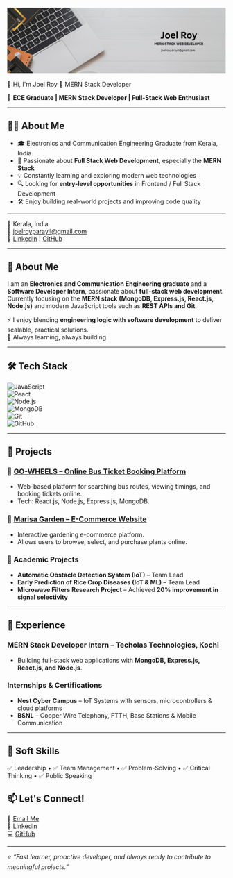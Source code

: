 <!-- Profile Banner -->
![Banner](https://raw.githubusercontent.com/joelroy08/joelroy08/main/banner.png)

👋 Hi, I'm Joel Roy
🚀 MERN Stack Developer


🎯 **ECE Graduate | MERN Stack Developer | Full-Stack Web Enthusiast**  


---

## 👨‍💻 About Me  
- 🎓 Electronics and Communication Engineering Graduate from Kerala, India  
- 🚀 Passionate about **Full Stack Web Development**, especially the **MERN Stack**  
- 💡 Constantly learning and exploring modern web technologies  
- 🔍 Looking for **entry-level opportunities** in Frontend / Full Stack Development  
- 🛠️ Enjoy building real-world projects and improving code quality  

---


📍 Kerala, India  
📧 [joelroyparayil@gmail.com](mailto:joelroyparayil@gmail.com)  
🔗 [LinkedIn](https://linkedin.com/in/joel-roy66) | [GitHub](https://github.com/joelroy08)  

---

## 🚀 About Me  
I am an **Electronics and Communication Engineering graduate** and a **Software Developer Intern**, passionate about **full-stack web development**.  
Currently focusing on the **MERN stack (MongoDB, Express.js, React.js, Node.js)** and modern JavaScript tools such as **REST APIs and Git**.  

⚡ I enjoy blending **engineering logic with software development** to deliver scalable, practical solutions.  
🌱 Always learning, always building.  

---

## 🛠 Tech Stack  

![JavaScript](https://img.shields.io/badge/Code-JavaScript-yellow?style=for-the-badge&logo=javascript)  
![React](https://img.shields.io/badge/Frontend-React-blue?style=for-the-badge&logo=react)  
![Node.js](https://img.shields.io/badge/Backend-Node.js-green?style=for-the-badge&logo=node.js)  
![MongoDB](https://img.shields.io/badge/Database-MongoDB-brightgreen?style=for-the-badge&logo=mongodb)  
![Git](https://img.shields.io/badge/VersionControl-Git-orange?style=for-the-badge&logo=git)  
![GitHub](https://img.shields.io/badge/Repo-GitHub-black?style=for-the-badge&logo=github)  

---

## 📌 Projects  

### 🔹 [GO-WHEELS – Online Bus Ticket Booking Platform](https://github.com/joelroy08)  
- Web-based platform for searching bus routes, viewing timings, and booking tickets online.  
- Tech: React.js, Node.js, Express.js, MongoDB.  

### 🔹 [Marisa Garden – E-Commerce Website](https://github.com/joelroy08)  
- Interactive gardening e-commerce platform.  
- Allows users to browse, select, and purchase plants online.  

### 🔹 Academic Projects  
- **Automatic Obstacle Detection System (IoT)** – Team Lead  
- **Early Prediction of Rice Crop Diseases (IoT & ML)** – Team Lead  
- **Microwave Filters Research Project** – Achieved **20% improvement in signal selectivity**  

---

## 💼 Experience  

### MERN Stack Developer Intern – **Techolas Technologies**, Kochi  
- Building full-stack web applications with **MongoDB, Express.js, React.js, and Node.js**.  

### Internships & Certifications  
- **Nest Cyber Campus** – IoT Systems with sensors, microcontrollers & cloud platforms  
- **BSNL** – Copper Wire Telephony, FTTH, Base Stations & Mobile Communication  

---

## 🌟 Soft Skills  
✅ Leadership • ✅ Team Management • ✅ Problem-Solving • ✅ Critical Thinking • ✅ Public Speaking  



## 📫 Let's Connect!  
💌 [Email Me](mailto:joelroyparayil@gmail.com)  
🔗 [LinkedIn](https://linkedin.com/in/joel-roy66)  
💻 [GitHub](https://github.com/joelroy08)  

---

⭐️ *“Fast learner, proactive developer, and always ready to contribute to meaningful projects.”*  
